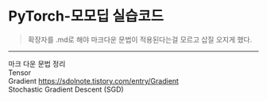 # PyTorch-모모딥 실습코드

>확장자를 .md로 해야 마크다운 문법이 적용된다는걸 모르고 삽질 오지게 했다.   
***
마크 다운 문법 정리   
Tensor   
Gradient https://sdolnote.tistory.com/entry/Gradient   
Stochastic Gradient Descent (SGD)
